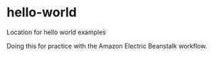 # hello-world
Location for hello world examples

Doing this for practice with the Amazon Electric Beanstalk workflow.
